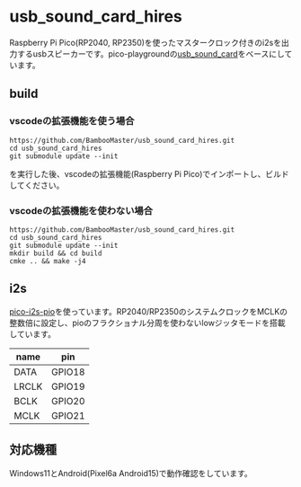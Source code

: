 # usb_sound_card_hires
Raspberry Pi Pico(RP2040, RP2350)を使ったマスタークロック付きのi2sを出力するusbスピーカーです。pico-playgroundの[usb_sound_card](https://github.com/raspberrypi/pico-playground/tree/master/apps/usb_sound_card)をベースにしています。

## build
### vscodeの拡張機能を使う場合
```
https://github.com/BambooMaster/usb_sound_card_hires.git
cd usb_sound_card_hires
git submodule update --init
```
を実行した後、vscodeの拡張機能(Raspberry Pi Pico)でインポートし、ビルドしてください。

### vscodeの拡張機能を使わない場合
```
https://github.com/BambooMaster/usb_sound_card_hires.git
cd usb_sound_card_hires
git submodule update --init
mkdir build && cd build
cmke .. && make -j4
```

## i2s
[pico-i2s-pio](https://github.com/BambooMaster/pico-i2s-pio.git)を使っています。RP2040/RP2350のシステムクロックをMCLKの整数倍に設定し、pioのフラクショナル分周を使わないlowジッタモードを搭載しています。

|name|pin|
|----|---|
|DATA|GPIO18|
|LRCLK|GPIO19|
|BCLK|GPIO20|
|MCLK|GPIO21|

## 対応機種
Windows11とAndroid(Pixel6a Android15)で動作確認をしています。